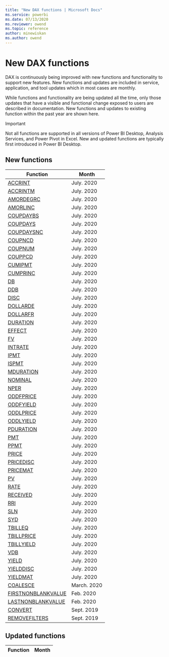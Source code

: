 ```yaml
---
title: "New DAX functions | Microsoft Docs"
ms.service: powerbi 
ms.date: 07/13/2020
ms.reviewer: owend
ms.topic: reference
author: minewiskan
ms.author: owend
---
```

# New DAX functions

DAX is continuously being improved with new functions and functionality to support new features. New functions and updates are included in service, application, and tool updates which in most cases are monthly.

While functions and functionality are being updated all the time, only those updates that have a visible and functional change exposed to users are described in documentation. New functions and updates to existing function within the past year are shown here.

> [!IMPORTANT]
> Not all functions are supported in all versions of Power BI Desktop, Analysis Services, and Power Pivot in Excel. New and updated functions are typically first introduced in Power BI Desktop.
  
## New functions

|Function  |Month  |
|---------|---------|
|[ACCRINT](accrint-function-dax.md)     | July. 2020 |
|[ACCRINTM](accrintm-function-dax.md)     | July. 2020 |
|[AMORDEGRC](amordegrc-function-dax.md)     | July. 2020 |
|[AMORLINC](amorlinc-function-dax.md)     | July. 2020 |
|[COUPDAYBS](coupdaybs-function-dax.md)     | July. 2020 |
|[COUPDAYS](coupdays-function-dax.md)     | July. 2020 |
|[COUPDAYSNC](coupdaysnc-function-dax.md)     | July. 2020 |
|[COUPNCD](coupncd-function-dax.md)     | July. 2020 |
|[COUPNUM](coupnum-function-dax.md)     | July. 2020 |
|[COUPPCD](couppcd-function-dax.md)     | July. 2020 |
|[CUMIPMT](cumipmt-function-dax.md)     | July. 2020 |
|[CUMPRINC](cumprinc-function-dax.md)     | July. 2020 |
|[DB](db-function-dax.md)     | July. 2020 |
|[DDB](ddb-function-dax.md)     | July. 2020 |
|[DISC](disc-function-dax.md)     | July. 2020 |
|[DOLLARDE](dollarde-function-dax.md)     | July. 2020 |
|[DOLLARFR](dollarfr-function-dax.md)     | July. 2020 |
|[DURATION](duration-function-dax.md)     | July. 2020 |
|[EFFECT](effect-function-dax.md)     |  July. 2020 |
|[FV](fv-function-dax.md)     | July. 2020 |
|[INTRATE](intrate-function-dax.md)     | July. 2020 |
|[IPMT](ipmt-function-dax.md)     | July. 2020 |
|[ISPMT](ispmt-function-dax.md)     | July. 2020 |
|[MDURATION](mduration-function-dax.md)     | July. 2020 |
|[NOMINAL](nominal-function-dax.md)     | July. 2020  |
|[NPER](nper-function-dax.md)     | July. 2020 |
|[ODDFPRICE](oddfprice-function-dax.md)     | July. 2020 |
|[ODDFYIELD](oddfyield-function-dax.md)     | July. 2020 |
|[ODDLPRICE](oddlprice-function-dax.md)     | July. 2020 |
|[ODDLYIELD](oddlyield-function-dax.md)     | July. 2020 |
|[PDURATION](pduration-function-dax.md)     | July. 2020 |
|[PMT](pmt-function-dax.md)     | July. 2020 |
|[PPMT](ppmt-function-dax.md)     | July. 2020 |
|[PRICE](price-function-dax.md)     | July. 2020 |
|[PRICEDISC](pricedisc-function-dax.md)     | July. 2020 |
|[PRICEMAT](pricemat-function-dax.md)     | July. 2020 |
|[PV](pv-function-dax.md)     | July. 2020 |
|[RATE](rate-function-dax.md)     | July. 2020 |
|[RECEIVED](received-function-dax.md)     | July. 2020 |
|[RRI](rri-function-dax.md)     | July. 2020 |
|[SLN](sln-function-dax.md)     | July. 2020 |
|[SYD](syd-function-dax.md)     | July. 2020 |
|[TBILLEQ](tbilleq-function-dax.md)     | July. 2020 |
|[TBILLPRICE](tbillprice-function-dax.md)     | July. 2020 |
|[TBILLYIELD](tbillyield-function-dax.md)     | July. 2020 |
|[VDB](vdb-function-dax.md)     | July. 2020 |
|[YIELD](yield-function-dax.md)     | July. 2020 |
|[YIELDDISC](yielddisc-function-dax.md)     |  July. 2020 |
|[YIELDMAT](yieldmat-function-dax.md)     | July. 2020 |
|[COALESCE](coalesce-function-dax.md)|March. 2020|
|[FIRSTNONBLANKVALUE](firstnonblankvalue-function-dax.md)|Feb. 2020|
|[LASTNONBLANKVALUE](lastnonblankvalue-function-dax.md)|Feb. 2020|
|[CONVERT](convert-function-dax.md)|Sept. 2019|
|[REMOVEFILTERS](removefilters-function-dax.md)|Sept. 2019|

## Updated functions

|Function  | Month  |
|---------|---------|


